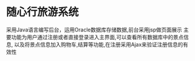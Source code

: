 # 随心行旅游系统
采用Java语言编写后台，运用Oracle数据库存储数据,前台采用jsp做页面展示
主要功能为用户通过注册或者直接登录进入主界面,可以查看所有数据库中的景点信息,
以及将景点信息加入购物车,结算等功能,在注册采用Ajax来验证注册信息的有效性
